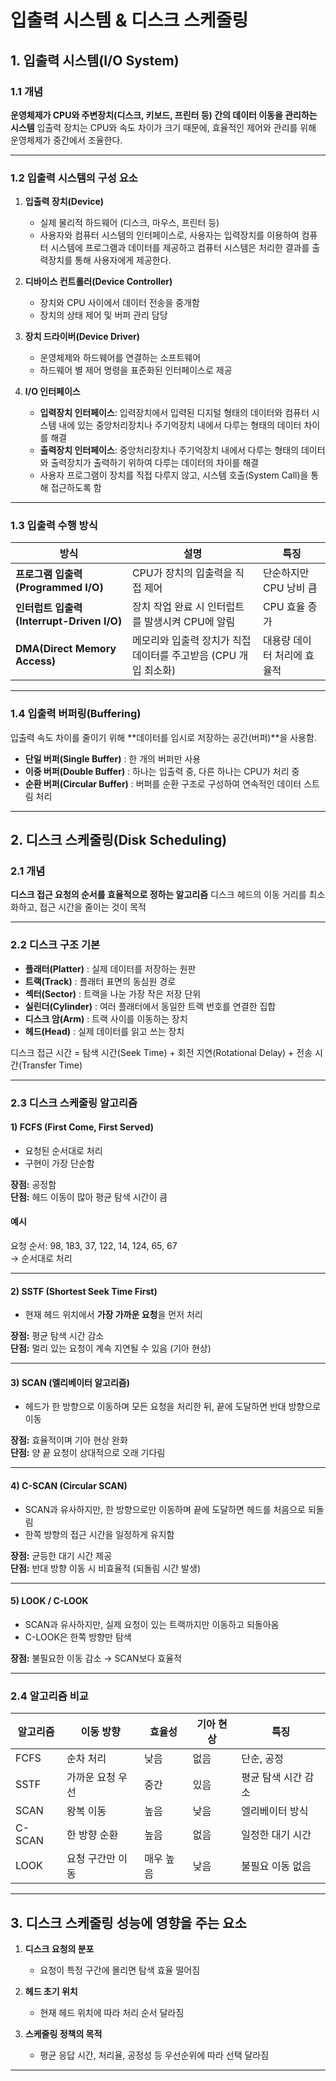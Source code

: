 # 입출력 시스템 & 디스크 스케줄링

## 1. 입출력 시스템(I/O System)

### 1.1 개념  
**운영체제가 CPU와 주변장치(디스크, 키보드, 프린터 등) 간의 데이터 이동을 관리하는 시스템**
입출력 장치는 CPU와 속도 차이가 크기 때문에, 효율적인 제어와 관리를 위해 운영체제가 중간에서 조율한다.

---

### 1.2 입출력 시스템의 구성 요소  

1. **입출력 장치(Device)**  
   - 실제 물리적 하드웨어 (디스크, 마우스, 프린터 등)
   - 사용자와 컴퓨터 시스템의 인터페이스로, 사용자는 입력장치를 이용하여 컴퓨터 시스템에 프로그램과 데이터를 제공하고 컴퓨터 시스템은 처리한 결과를 출력장치를 통해 사용자에게 제공한다.

2. **디바이스 컨트롤러(Device Controller)**  
   - 장치와 CPU 사이에서 데이터 전송을 중개함  
   - 장치의 상태 제어 및 버퍼 관리 담당  

3. **장치 드라이버(Device Driver)**  
   - 운영체제와 하드웨어를 연결하는 소프트웨어  
   - 하드웨어 별 제어 명령을 표준화된 인터페이스로 제공  

4. **I/O 인터페이스**
   - **입력장치 인터페이스**: 입력장치에서 입력된 디지털 형태의 데이터와 컴퓨터 시스템 내에 있는 중앙처리장치나 주기억장치 내에서 다루는 형태의 데이터 차이를 해결
   - **출력장치 인터페이스**: 중앙처리장치나 주기억장치 내에서 다루는 형태의 데이터와 출력장치가 출력하기 위하여 다루는 데이터의 차이를 해결
   - 사용자 프로그램이 장치를 직접 다루지 않고, 시스템 호출(System Call)을 통해 접근하도록 함  

---

### 1.3 입출력 수행 방식  

| 방식 | 설명 | 특징 |
|------|------|------|
| **프로그램 입출력(Programmed I/O)** | CPU가 장치의 입출력을 직접 제어 | 단순하지만 CPU 낭비 큼 |
| **인터럽트 입출력(Interrupt-Driven I/O)** | 장치 작업 완료 시 인터럽트를 발생시켜 CPU에 알림 | CPU 효율 증가 |
| **DMA(Direct Memory Access)** | 메모리와 입출력 장치가 직접 데이터를 주고받음 (CPU 개입 최소화) | 대용량 데이터 처리에 효율적 |

---

### 1.4 입출력 버퍼링(Buffering)  
입출력 속도 차이를 줄이기 위해 **데이터를 임시로 저장하는 공간(버퍼)**을 사용함.  

- **단일 버퍼(Single Buffer)** : 한 개의 버퍼만 사용  
- **이중 버퍼(Double Buffer)** : 하나는 입출력 중, 다른 하나는 CPU가 처리 중  
- **순환 버퍼(Circular Buffer)** : 버퍼를 순환 구조로 구성하여 연속적인 데이터 스트림 처리  

---

## 2. 디스크 스케줄링(Disk Scheduling)

### 2.1 개념  
**디스크 접근 요청의 순서를 효율적으로 정하는 알고리즘**
디스크 헤드의 이동 거리를 최소화하고, 접근 시간을 줄이는 것이 목적

---

### 2.2 디스크 구조 기본  

- **플래터(Platter)** : 실제 데이터를 저장하는 원판  
- **트랙(Track)** : 플래터 표면의 동심원 경로  
- **섹터(Sector)** : 트랙을 나눈 가장 작은 저장 단위  
- **실린더(Cylinder)** : 여러 플래터에서 동일한 트랙 번호를 연결한 집합  
- **디스크 암(Arm)** : 트랙 사이를 이동하는 장치  
- **헤드(Head)** : 실제 데이터를 읽고 쓰는 장치  

디스크 접근 시간 = 탐색 시간(Seek Time) + 회전 지연(Rotational Delay) + 전송 시간(Transfer Time)

---

### 2.3 디스크 스케줄링 알고리즘  

#### 1) FCFS (First Come, First Served)  
- 요청된 순서대로 처리  
- 구현이 가장 단순함  

**장점:** 공정함  
**단점:** 헤드 이동이 많아 평균 탐색 시간이 큼  

#### 예시  
요청 순서: 98, 183, 37, 122, 14, 124, 65, 67  
→ 순서대로 처리

---

#### 2) SSTF (Shortest Seek Time First)  
- 현재 헤드 위치에서 **가장 가까운 요청**을 먼저 처리  

**장점:** 평균 탐색 시간 감소  
**단점:** 멀리 있는 요청이 계속 지연될 수 있음 (기아 현상)  

---

#### 3) SCAN (엘리베이터 알고리즘)  
- 헤드가 한 방향으로 이동하며 모든 요청을 처리한 뒤, 끝에 도달하면 반대 방향으로 이동  

**장점:** 효율적이며 기아 현상 완화  
**단점:** 양 끝 요청이 상대적으로 오래 기다림  

---

#### 4) C-SCAN (Circular SCAN)  
- SCAN과 유사하지만, 한 방향으로만 이동하며 끝에 도달하면 헤드를 처음으로 되돌림  
- 한쪽 방향의 접근 시간을 일정하게 유지함  

**장점:** 균등한 대기 시간 제공  
**단점:** 반대 방향 이동 시 비효율적 (되돌림 시간 발생)  

---

#### 5) LOOK / C-LOOK  
- SCAN과 유사하지만, 실제 요청이 있는 트랙까지만 이동하고 되돌아옴  
- C-LOOK은 한쪽 방향만 탐색  

**장점:** 불필요한 이동 감소 → SCAN보다 효율적  

---

### 2.4 알고리즘 비교  

| 알고리즘 | 이동 방향 | 효율성 | 기아 현상 | 특징 |
|-----------|------------|----------|-------------|-------|
| FCFS | 순차 처리 | 낮음 | 없음 | 단순, 공정 |
| SSTF | 가까운 요청 우선 | 중간 | 있음 | 평균 탐색 시간 감소 |
| SCAN | 왕복 이동 | 높음 | 낮음 | 엘리베이터 방식 |
| C-SCAN | 한 방향 순환 | 높음 | 없음 | 일정한 대기 시간 |
| LOOK | 요청 구간만 이동 | 매우 높음 | 낮음 | 불필요 이동 없음 |

---

## 3. 디스크 스케줄링 성능에 영향을 주는 요소  

1. **디스크 요청의 분포**  
   - 요청이 특정 구간에 몰리면 탐색 효율 떨어짐  

2. **헤드 초기 위치**  
   - 현재 헤드 위치에 따라 처리 순서 달라짐  

3. **스케줄링 정책의 목적**  
   - 평균 응답 시간, 처리율, 공정성 등 우선순위에 따라 선택 달라짐  

---
